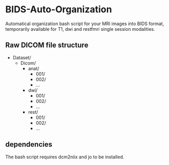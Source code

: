 # BIDS-Auto-Organization

Automatical organization bash script for your MRI images into BIDS format, temporarily available for T1, dwi and restfmri single session modalities.

## Raw DICOM file structure

* Dataset/<br>
  * Dicom/<br>
    * anat/<br>
      * 001/<br>
      * 002/<br> 
      * ...
    * dwi/<br>
      * 001/<br>
      * 002/<br>
      * ...<br>
    * rest/<br>
      * 001/<br>
      * 002/<br>
      * ...<br>

## dependencies

The bash script requires dcm2niix and jo to be installed.
